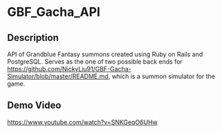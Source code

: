 # GBF_Gacha_API

## Description

API of Grandblue Fantasy summons created using Ruby on Rails and PostgreSQL.
Serves as the one of two possible back ends for https://github.com/NickyLiu91/GBF-Gacha-Simulator/blob/master/README.md, which is a summon simulator for the game.

## Demo Video
https://www.youtube.com/watch?v=SNKGeqO6UHw
